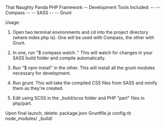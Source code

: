 
That Naughty Panda PHP Framework
-- Development Tools Included:
--	--	Compass
--	--	SASS
--	--	Grunt

Usage:

1) Open two terminal environments and cd into the project directory (where index.php is). One will be used with Compass, the other with Grunt.

2) In one, run "$ compass watch ." This will watch for changes in your SASS build folder and compile automatically.

3) Run "$ npm install" in the other. This will install all the grunt modules necessary for development.

4) Run grunt. This will take the compiled CSS files from SASS and minify them as they're created.

5) Edit using SCSS in the _build/scss folder and PHP "part" files in php/part.

Upon final launch, delete:
package.json
Gruntfile.js
config.rb
node_modules/
_build/